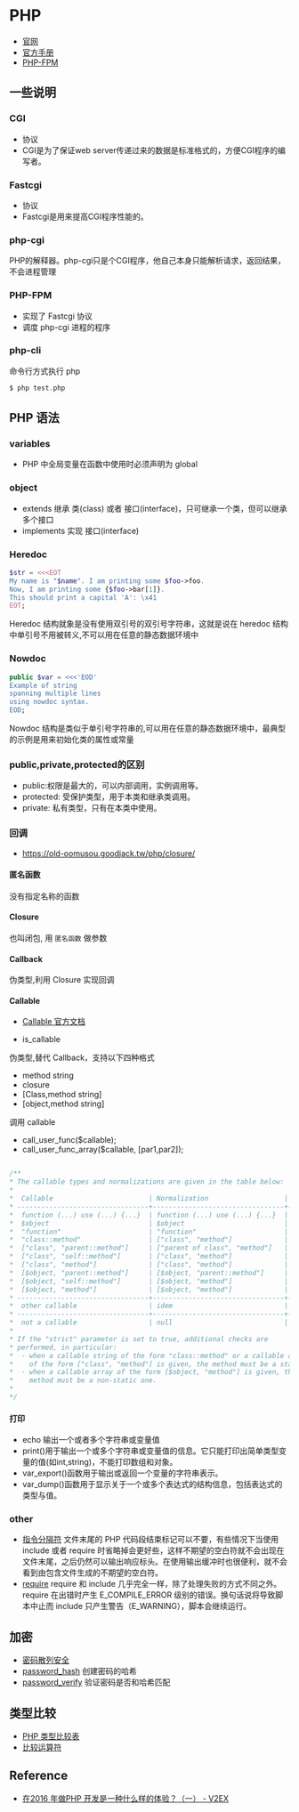 # PHP

* [官网](http://www.php.net/)
* [官方手册](http://php.net/manual/zh/)
* [PHP-FPM](http://php-fpm.org/)

## 一些说明

### CGI

* 协议
* CGI是为了保证web server传递过来的数据是标准格式的，方便CGI程序的编写者。

### Fastcgi

* 协议
* Fastcgi是用来提高CGI程序性能的。

### php-cgi

PHP的解释器。php-cgi只是个CGI程序，他自己本身只能解析请求，返回结果，不会进程管理

### PHP-FPM

* 实现了 Fastcgi 协议
* 调度 php-cgi 进程的程序

### php-cli

命令行方式执行 php

```php
$ php test.php
```

## PHP 语法

### variables

* PHP 中全局变量在函数中使用时必须声明为 global

### object

* extends 继承 类(class) 或者 接口(interface)，只可继承一个类，但可以继承多个接口
* implements 实现 接口(interface)

### Heredoc

```php
$str = <<<EOT
My name is "$name". I am printing some $foo->foo.
Now, I am printing some {$foo->bar[1]}.
This should print a capital 'A': \x41
EOT;
```

Heredoc 结构就象是没有使用双引号的双引号字符串，这就是说在 heredoc 结构中单引号不用被转义,不可以用在任意的静态数据环境中

### Nowdoc

```php
public $var = <<<'EOD'
Example of string
spanning multiple lines
using nowdoc syntax.
EOD;
```

Nowdoc 结构是类似于单引号字符串的,可以用在任意的静态数据环境中，最典型的示例是用来初始化类的属性或常量

### public,private,protected的区别

* public:权限是最大的，可以内部调用，实例调用等。
* protected: 受保护类型，用于本类和继承类调用。
* private: 私有类型，只有在本类中使用。

###  回调

* <https://old-oomusou.goodjack.tw/php/closure/>

#### 匿名函数

没有指定名称的函数

#### Closure

也叫闭包, 用 `匿名函数` 做参数

#### Callback

伪类型,利用 Closure 实现回调

#### Callable

* [Callable 官方文档](http://php.net/manual/zh/language.types.callable.php)

* is_callable

伪类型,替代 Callback，支持以下四种格式

* method string
* closure
* [Class,method string]
* [object,method string]

调用 callable

* call_user_func($callable);
* call_user_func_array($callable, [par1,par2]);

```php

/**
* The callable types and normalizations are given in the table below:
*
*  Callable                        | Normalization                   | Type
* ---------------------------------+---------------------------------+--------------
*  function (...) use (...) {...}  | function (...) use (...) {...}  | 'closure'
*  $object                         | $object                         | 'invocable'
*  "function"                      | "function"                      | 'function'
*  "class::method"                 | ["class", "method"]             | 'static'
*  ["class", "parent::method"]     | ["parent of class", "method"]   | 'static'
*  ["class", "self::method"]       | ["class", "method"]             | 'static'
*  ["class", "method"]             | ["class", "method"]             | 'static'
*  [$object, "parent::method"]     | [$object, "parent::method"]     | 'object'
*  [$object, "self::method"]       | [$object, "method"]             | 'object'
*  [$object, "method"]             | [$object, "method"]             | 'object'
* ---------------------------------+---------------------------------+--------------
*  other callable                  | idem                            | 'unknown'
* ---------------------------------+---------------------------------+--------------
*  not a callable                  | null                            | false
*
* If the "strict" parameter is set to true, additional checks are
* performed, in particular:
*  - when a callable string of the form "class::method" or a callable array
*    of the form ["class", "method"] is given, the method must be a static one,
*  - when a callable array of the form [$object, "method"] is given, the
*    method must be a non-static one.
*
*/
```

#### 打印

* echo 输出一个或者多个字符串或变量值
* print()用于输出一个或多个字符串或变量值的信息。它只能打印出简单类型变量的值(如int,string)，不能打印数组和对象。
* var_export()函数用于输出或返回一个变量的字符串表示。
* var_dump()函数用于显示关于一个或多个表达式的结构信息，包括表达式的类型与值。

### other

* [指令分隔符](http://php.net/manual/zh/language.basic-syntax.instruction-separation.php) 文件末尾的 PHP 代码段结束标记可以不要，有些情况下当使用 include 或者 require 时省略掉会更好些，这样不期望的空白符就不会出现在文件末尾，之后仍然可以输出响应标头。在使用输出缓冲时也很便利，就不会看到由包含文件生成的不期望的空白符。
* [require](http://php.net/manual/zh/function.require.php) require 和 include 几乎完全一样，除了处理失败的方式不同之外。require 在出错时产生 E_COMPILE_ERROR 级别的错误。换句话说将导致脚本中止而 include 只产生警告（E_WARNING），脚本会继续运行。

## 加密

* [密码散列安全](http://php.net/manual/zh/faq.passwords.php)
* [password_hash](http://php.net/manual/zh/function.password-hash.php) 创建密码的哈希
* [password_verify](http://php.net/manual/zh/function.password-verify.php) 验证密码是否和哈希匹配

## 类型比较

* [PHP 类型比较表](http://php.net/manual/zh/types.comparisons.php)
* [比较运算符](http://php.net/manual/zh/language.operators.comparison.php)

## Reference

* [在2016 年做PHP 开发是一种什么样的体验？（一） - V2EX](https://www.v2ex.com/t/312651)
